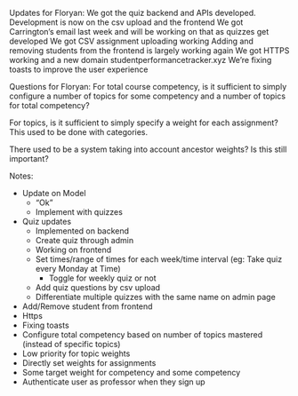 ﻿Updates for Floryan:
We got the quiz backend and APIs developed. Development is now on the csv upload and the frontend
We got Carrington’s email last week and will be working on that as quizzes get developed
We got CSV assignment uploading working
Adding and removing students from the frontend is largely working again
We got HTTPS working and a new domain studentperformancetracker.xyz
We’re fixing toasts to improve the user experience




Questions for Floryan:
For total course competency, is it sufficient to simply configure a number of topics for some competency and a number of topics for total competency?


For topics, is it sufficient to simply specify a weight for each assignment? This used to be done with categories.


There used to be a system taking into account ancestor weights? Is this still important?


Notes:
* Update on Model
   * “Ok”
   * Implement with quizzes
* Quiz updates
   * Implemented on backend
   * Create quiz through admin
   * Working on frontend
   * Set times/range of times for each week/time interval (eg: Take quiz every Monday at Time)
      * Toggle for weekly quiz or not
   * Add quiz questions by csv upload
   * Differentiate multiple quizzes with the same name on admin page
* Add/Remove student from frontend
* Https
* Fixing toasts
* Configure total competency based on number of topics mastered (instead of specific topics)
* Low priority for topic weights
* Directly set weights for assignments
* Some target weight for competency and some competency
* Authenticate user as professor when they sign up